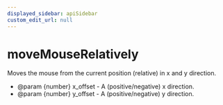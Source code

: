 ```yaml
---
displayed_sidebar: apiSidebar
custom_edit_url: null
---
```

# moveMouseRelatively

Moves the mouse from the current position (relative) in x and y direction.

   * @param {number} x_offset - A (positive/negative) x direction.
   * @param {number} y_offset - A (positive/negative) y direction.
